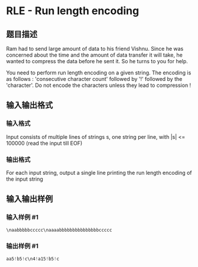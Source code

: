 # RLE - Run length encoding

## 题目描述

Ram had to send large amount of data to his friend Vishnu. Since he was concerned about the time and the amount of data transfer it will take, he wanted to compress the data before he sent it. So he turns to you for help.

You need to perform run length encoding on a given string. The encoding is as follows : 'consecutive character count' followed by '!' followed by the 'character'. Do not encode the characters unless they lead to compression !

## 输入输出格式

### 输入格式

Input consists of multiple lines of strings s, one string per line, with |s| <= 100000 (read the input till EOF)

### 输出格式

For each input string, output a single line printing the run length encoding of the input string

## 输入输出样例

### 输入样例 #1

```cpp
\naabbbbbccccc\naaaabbbbbbbbbbbbbbbccccc
```


### 输出样例 #1

```cpp
aa5!b5!c\n4!a15!b5!c
```


